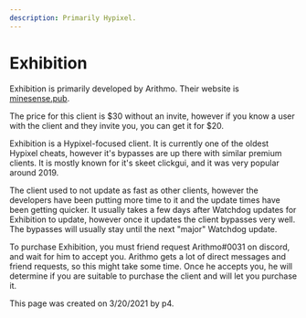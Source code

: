 ```yaml
---
description: Primarily Hypixel.
---
```


# Exhibition

Exhibition is primarily developed by Arithmo. Their website is [minesense.pub](https://minesense.pub/).

The price for this client is $30 without an invite, however if you know a user with the client and they invite you, you can get it for $20.

Exhibition is a Hypixel-focused client. It is currently one of the oldest Hypixel cheats, however it's bypasses are up there with similar premium clients. It is mostly known for it's skeet clickgui, and it was very popular around 2019.

The client used to not update as fast as other clients, however the developers have been putting more time to it and the update times have been getting quicker. It usually takes a few days after Watchdog updates for Exhibition to update, however once it updates the client bypasses very well. The bypasses will usually stay until the next "major" Watchdog update.

To purchase Exhibition, you must friend request Arithmo\#0031 on discord, and wait for him to accept you. Arithmo gets a lot of direct messages and friend requests, so this might take some time. Once he accepts you, he will determine if you are suitable to purchase the client and will let you purchase it.

This page was created on 3/20/2021 by p4.[  
](https://minecraftclients.gitbook.io/minecraftclients-faq/blatant-clients/premium/astolfo)


